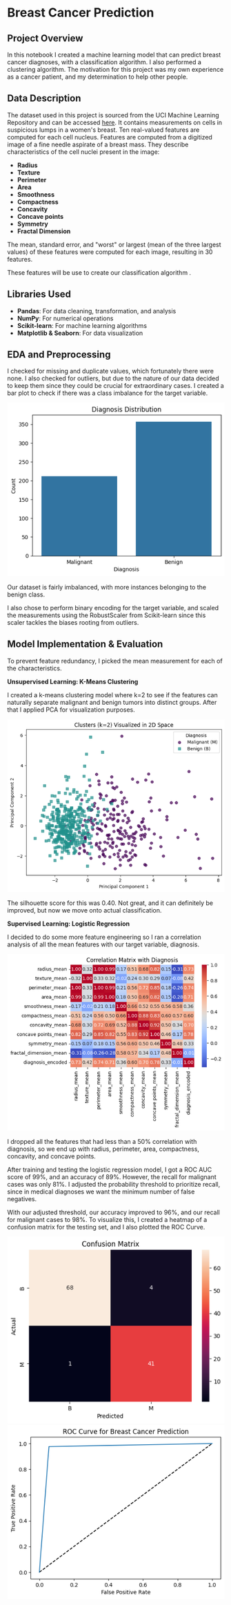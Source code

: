 # Breast Cancer Prediction

## Project Overview

In this notebook I created a machine learning model that can predict breast cancer diagnoses, with a classification algorithm. I also performed a clustering algorithm. The motivation for this project was my own experience as a cancer patient, and my determination to help other people.

## Data Description

The dataset used in this project is sourced from the UCI Machine Learning Repository and can be accessed [here]([https://www.kaggle.com/datasets/iramshahzadi9/remote-work-and-mental-health](https://archive.ics.uci.edu/dataset/17/breast+cancer+wisconsin+diagnostic)). It contains measurements on cells in suspicious lumps in a women's breast. Ten real-valued features are computed for each cell nucleus. Features are computed from a digitized image of a fine needle aspirate of a breast mass. They describe characteristics of the cell nuclei present in the image:

- **Radius**
- **Texture**
- **Perimeter**
- **Area**
- **Smoothness**
- **Compactness**
- **Concavity**
- **Concave points**
- **Symmetry**
- **Fractal Dimension**

The mean, standard error, and "worst" or largest (mean of the three largest values) of these features were computed for each image, resulting in 30 features.

These features will be use to create our classification algorithm .
  
## Libraries Used

- **Pandas**: For data cleaning, transformation, and analysis
- **NumPy**: For numerical operations
- **Scikit-learn**: For machine learning algorithms
- **Matplotlib & Seaborn**: For data visualization

## EDA and Preprocessing

I checked for missing and duplicate values, which fortunately there were none. I also checked for outliers, but due to the nature of our data decided to keep them since they could be crucial for extraordinary cases. I created a bar plot to check if there was a class imbalance for the target variable.

![Diagnosis](diagnosis.png)

Our dataset is fairly imbalanced, with more instances belonging to the benign class.

I also chose to perform binary encoding for the target variable, and scaled the measurements using the RobustScaler from Scikit-learn since this scaler tackles the biases rooting from outliers.

## Model Implementation & Evaluation

To prevent feature redundancy, I picked the mean measurement for each of the characteristics. 

**Unsupervised Learning: K-Means Clustering**

I created a k-means clustering model where k=2 to see if the features can naturally separate malignant and benign tumors into distinct groups. After that I applied PCA for visualization purposes. 

![Clustering](clustering.png)

The silhouette score for this was 0.40. Not great, and it can definitely be improved, but now we move onto actual classification.

**Supervised Learning: Logistic Regression**

I decided to do some more feature engineering so I ran a correlation analysis of all the mean features with our target variable, diagnosis.

![Corrmatrix](corrmatrix.png)

I dropped all the features that had less than a 50% correlation with diagnosis, so we end up with radius, perimeter, area, compactness, concavity, and concave points.

After training and testing the logistic regression model, I got a ROC AUC score of 99%, and an accuracy of 89%. However, the recall for malignant cases was only 81%. I adjusted the probability threshold to prioritize recall, since in medical diagnoses we want the minimum number of false negatives. 

With our adjusted threshold, our accuracy improved to 96%, and our recall for malignant cases to 98%. To visualize this, I created a heatmap of a confusion matrix for the testing set, and I also plotted the ROC Curve.

![Confmatrix](confmatrix.png)
![Roccurve](roccurve.png)
